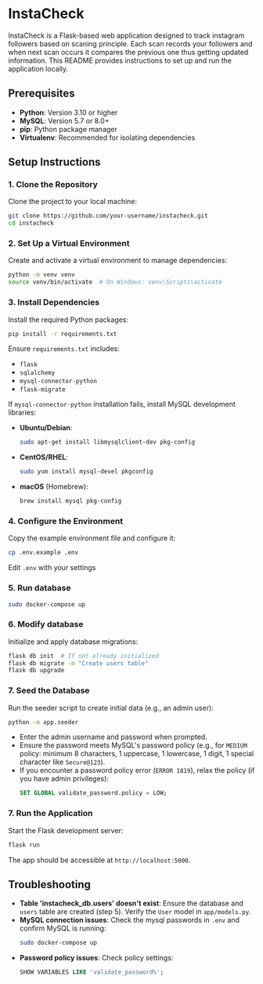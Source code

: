 # InstaCheck

InstaCheck is a Flask-based web application designed to track instagram followers based on scaning principle. Each scan records your followers and when next scan occurs it compares the previous one thus getting updated information. This README provides instructions to set up and run the application locally.

## Prerequisites

- **Python**: Version 3.10 or higher
- **MySQL**: Version 5.7 or 8.0+
- **pip**: Python package manager
- **Virtualenv**: Recommended for isolating dependencies

## Setup Instructions

### 1. Clone the Repository
Clone the project to your local machine:
```bash
git clone https://github.com/your-username/instacheck.git
cd instacheck
```

### 2. Set Up a Virtual Environment
Create and activate a virtual environment to manage dependencies:
```bash
python -m venv venv
source venv/bin/activate  # On Windows: venv\Scripts\activate
```

### 3. Install Dependencies
Install the required Python packages:
```bash
pip install -r requirements.txt
```
Ensure `requirements.txt` includes:
- `flask`
- `sqlalchemy`
- `mysql-connector-python`
- `flask-migrate`

If `mysql-connector-python` installation fails, install MySQL development libraries:
- **Ubuntu/Debian**:
  ```bash
  sudo apt-get install libmysqlclient-dev pkg-config
  ```
- **CentOS/RHEL**:
  ```bash
  sudo yum install mysql-devel pkgconfig
  ```
- **macOS** (Homebrew):
  ```bash
  brew install mysql pkg-config
  ```

### 4. Configure the Environment
Copy the example environment file and configure it:
```bash
cp .env.example .env
```
Edit `.env` with your settings

### 5. Run database

```bash
sudo docker-compose up
```

### 6. Modify database

Initialize and apply database migrations:
```bash
flask db init  # If not already initialized
flask db migrate -m "Create users table"
flask db upgrade
```

### 7. Seed the Database
Run the seeder script to create initial data (e.g., an admin user):
```bash
python -m app.seeder
```
- Enter the admin username and password when prompted.
- Ensure the password meets MySQL's password policy (e.g., for `MEDIUM` policy: minimum 8 characters, 1 uppercase, 1 lowercase, 1 digit, 1 special character like `Secure@123`).
- If you encounter a password policy error (`ERROR 1819`), relax the policy (if you have admin privileges):
  ```sql
  SET GLOBAL validate_password.policy = LOW;
  ```

### 7. Run the Application
Start the Flask development server:
```bash
flask run
```
The app should be accessible at `http://localhost:5000`.

## Troubleshooting
- **Table 'instacheck_db.users' doesn't exist**: Ensure the database and `users` table are created (step 5). Verify the `User` model in `app/models.py`.
- **MySQL connection issues**: Check the mysql passwords in `.env` and confirm MySQL is running:
  ```bash
  sudo docker-compose up
  ```
- **Password policy issues**: Check policy settings:
  ```sql
  SHOW VARIABLES LIKE 'validate_password%';
  ```
